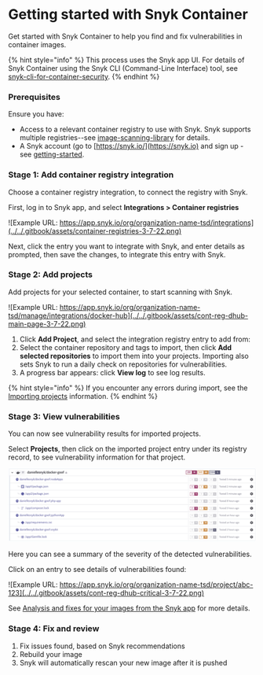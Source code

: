 # Getting started with Snyk Container

Get started with Snyk Container to help you find and fix vulnerabilities in container images.

{% hint style="info" %}
This process uses the Snyk app UI. For details of Snyk Container using the Snyk CLI (Command-Line Interface) tool, see [snyk-cli-for-container-security](snyk-cli-for-container-security/ "mention").
{% endhint %}

### Prerequisites

Ensure you have:

* Access to a relevant container registry to use with Snyk. Snyk supports multiple registries--see [image-scanning-library](image-scanning-library/ "mention") for details.
* A Snyk account (go to [https://snyk.io/](https://snyk.io) and sign up - see [getting-started](../../getting-started/ "mention").

### Stage 1: Add container registry integration

Choose a container registry integration, to connect the registry with Snyk.

First, log in to Snyk app, and select **Integrations > Container registries**

![Example URL: https://app.snyk.io/org/organization-name-tsd/integrations](../../.gitbook/assets/container-registries-3-7-22.png)

Next, click the entry you want to integrate with Snyk, and enter details as prompted, then save the changes, to integrate this entry with Snyk.

### Stage 2: Add projects

Add projects for your selected container, to start scanning with Snyk.

![Example URL: https://app.snyk.io/org/organization-name-tsd/manage/integrations/docker-hub](../../.gitbook/assets/cont-reg-dhub-main-page-3-7-22.png)

1. Click **Add Project**, and select the integration registry entry to add from:
2. Select the container repository and tags to import, then click **Add selected repositories** to import them into your projects. Importing also sets Snyk to run a daily check on repositories for vulnerabilities.
3. A progress bar appears: click **View log** to see log results.

{% hint style="info" %}
If you encounter any errors during import, see the [Importing projects](https://support.snyk.io/hc/en-us/sections/360000923478-Importing-projects) information.
{% endhint %}

### Stage 3: View vulnerabilities

You can now see vulnerability results for imported projects.

Select **Projects**, then click on the imported project entry under its registry record, to see vulnerability information for that project.

![](<../../.gitbook/assets/mceclip2 (1) (1) (1) (3) (3) (4) (6) (1) (1) (1) (23).png>)

Here you can see a summary of the severity of the detected vulnerabilities.

Click on an entry to see details of vulnerabilities found:

![Example URL: https://app.snyk.io/org/organization-name-tsd/project/abc-123](../../.gitbook/assets/cont-reg-dhub-critical-3-7-22.png)

See [Analysis and fixes for your images from the Snyk app](https://docs.snyk.io/snyk-container/getting-around-the-snyk-container-ui/analysis-and-remediation-for-your-images-from-the-snyk-app) for more details.

### Stage 4: Fix and review

1. Fix issues found, based on Snyk recommendations
2. Rebuild your image
3. Snyk will automatically rescan your new image after it is pushed
